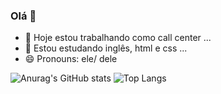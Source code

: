 ### Olá 👋

- 🔭 Hoje estou trabalhando como call center  ...
- 🌱 Estou estudando inglês, html e css ...
- 😄 Pronouns: ele/ dele

![Anurag's GitHub stats](https://github-readme-stats.vercel.app/api?username=erivaschaves&show_icons=true&theme=dark) 
![Top Langs](https://github-readme-stats.vercel.app/api/top-langs/?username=erivaschaves&layout=compact)
